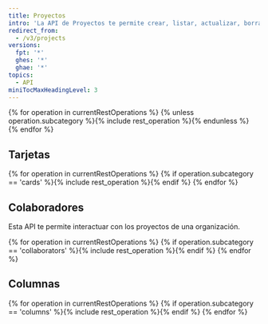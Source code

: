 ```yaml
---
title: Proyectos
intro: 'La API de Proyectos te permite crear, listar, actualizar, borrar y personalizar los proyectos en un repositorio.'
redirect_from:
  - /v3/projects
versions:
  fpt: '*'
  ghes: '*'
  ghae: '*'
topics:
  - API
miniTocMaxHeadingLevel: 3
---
```


{% for operation in currentRestOperations %}
  {% unless operation.subcategory %}{% include rest_operation %}{% endunless %}
{% endfor %}

## Tarjetas

{% for operation in currentRestOperations %}
  {% if operation.subcategory == 'cards' %}{% include rest_operation %}{% endif %}
{% endfor %}

## Colaboradores

Esta API te permite interactuar con los proyectos de una organización.

{% for operation in currentRestOperations %}
  {% if operation.subcategory == 'collaborators' %}{% include rest_operation %}{% endif %}
{% endfor %}

## Columnas

{% for operation in currentRestOperations %}
  {% if operation.subcategory == 'columns' %}{% include rest_operation %}{% endif %}
{% endfor %}
